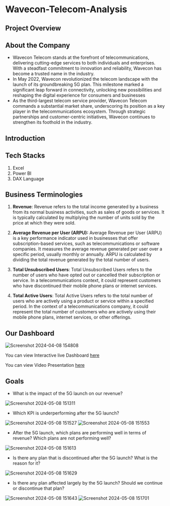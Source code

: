 # Wavecon-Telecom-Analysis

## Project Overview

## About the Company

* Wavecon Telecom stands at the forefront of telecommunications, delivering cutting-edge services to both individuals and enterprises. With a steadfast commitment to innovation and reliability, Wavecon has become a trusted name in the industry.
* In May 2022, Wavecon revolutionized the telecom landscape with the launch of its groundbreaking 5G plan. This milestone marked a significant leap forward in connectivity, unlocking new possibilities and reshaping the digital experience for consumers and businesses
* As the third-largest telecom service provider, Wavecon Telecom commands a substantial market share, underscoring its position as a key player in the telecommunications ecosystem. Through strategic partnerships and customer-centric initiatives, Wavecon continues to strengthen its foothold in the industry.

## Introduction

## Tech Stacks

1. Excel
2. Power BI
3. DAX Language

## Business Terminologies

1. **Revenue**: Revenue refers to the total income generated by a business from its normal business activities, such as sales of goods or services. It is typically calculated by multiplying the number of units sold by the price at which they were sold.
   
2. **Average Revenue per User (ARPU):** Average Revenue per User (ARPU) is a key performance indicator used in businesses that offer subscription-based services, such as telecommunications or software companies. It measures the average revenue generated per user over a specific period, usually monthly or annually. ARPU is calculated by dividing the total revenue generated by the total number of users.
   
3. **Total Unsubscribed Users**: Total Unsubscribed Users refers to the number of users who have opted out or cancelled their subscription or service. In a telecommunications context, it could represent customers who have discontinued their mobile phone plans or internet services.
   
4. **Total Active Users**: Total Active Users refers to the total number of users who are actively using a product or service within a specified period. In the context of a telecommunications company, it could represent the total number of customers who are actively using their mobile phone plans, internet services, or other offerings.

## Our Dashboard 
![Screenshot 2024-04-08 154808](https://github.com/Kartiksinghbisen/Wavecon-Telecom-Analysis/assets/139736045/479908a3-87b8-431b-b255-b859242a3775)



You can view Interactive live Dashboard [here](https://app.powerbi.com/view?r=eyJrIjoiYjE2ZmU3MzYtMDYzYy00NmFmLTg3Y2ItYzM2NjdjMjRiYTk5IiwidCI6ImM2ZTU0OWIzLTVmNDUtNDAzMi1hYWU5LWQ0MjQ0ZGM1YjJjNCJ9)

You can view Video Presentation [here](https://www.linkedin.com/posts/kartik-singh-bisen-545173278_codebasicsvirtualinternship-videopresentation-activity-7183786190750334976-c842?utm_source=share&utm_medium=member_desktop)

## Goals

*  What is the impact of the 5G launch on our revenue?

![Screenshot 2024-05-08 151311](https://github.com/Kartiksinghbisen/Wavecon-Telecom-Analysis/assets/139736045/6ce792ea-c70d-4c91-95eb-bc5a92bb6030)

* Which KPI is underperforming after the 5G launch?

![Screenshot 2024-05-08 151527](https://github.com/Kartiksinghbisen/Wavecon-Telecom-Analysis/assets/139736045/d11c2076-2f9e-4892-927e-4656587b77fb)
![Screenshot 2024-05-08 151553](https://github.com/Kartiksinghbisen/Wavecon-Telecom-Analysis/assets/139736045/b839e6f7-e7ba-4638-ad1c-81ef5d3c9ac2)



* After the 5G launch, which plans are performing well in terms of revenue? Which plans are not performing well?

![Screenshot 2024-05-08 151613](https://github.com/Kartiksinghbisen/Wavecon-Telecom-Analysis/assets/139736045/990837b8-28f4-4300-b091-5f230a2ced39)



* Is there any plan that is discontinued after the 5G launch? What is the reason for it?

![Screenshot 2024-05-08 151629](https://github.com/Kartiksinghbisen/Wavecon-Telecom-Analysis/assets/139736045/70bcddc6-184d-4855-8982-14d820037231)

* Is there any plan affected largely by the 5G launch? Should we continue or discontinue that plan?

![Screenshot 2024-05-08 151643](https://github.com/Kartiksinghbisen/Wavecon-Telecom-Analysis/assets/139736045/1c3c9c62-f00d-4d95-ba69-10694768f1d4)
![Screenshot 2024-05-08 151701](https://github.com/Kartiksinghbisen/Wavecon-Telecom-Analysis/assets/139736045/ff239a70-9aaf-4b32-af11-6d36177c9615)
